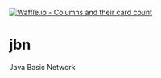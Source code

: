 [![Waffle.io - Columns and their card count](https://badge.waffle.io/BlueEvolution/jbn.png?columns=all)](https://waffle.io/BlueEvolution/jbn?utm_source=badge)
# jbn
Java Basic Network
